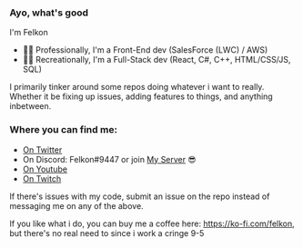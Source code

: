 ### Ayo, what's good
I'm Felkon
- 👨‍💼 Professionally, I'm a Front-End dev (SalesForce (LWC) / AWS)
- 👨‍💻 Recreationally, I'm a Full-Stack dev (React, C#, C++, HTML/CSS/JS, SQL)

I primarily tinker around some repos doing whatever i want to really. Whether it be fixing up issues, adding features to things, and anything inbetween.

### Where you can find me:
* [On Twitter](https://twitter.com/FelkonEx)
* On Discord: Felkon#9447 or join [My Server](https://discord.com/invite/YWKpph8b3J) 😎
* [On Youtube](https://www.youtube.com/channel/UCKIEMpmi0mxRDIognD3Ejng)
* [On Twitch](https://www.twitch.tv/FelkonEx)

If there's issues with my code, submit an issue on the repo instead of messaging me on any of the above.

If you like what i do, you can buy me a coffee here: https://ko-fi.com/felkon, but there's no real need to since i work a cringe 9-5
